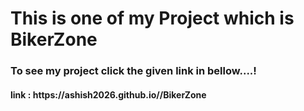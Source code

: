 <h1> This is one of my Project which is BikerZone</h1>
<h3>To see my project click the given link in bellow....!</h3>
<h4>link : https://ashish2026.github.io//BikerZone</h4>
